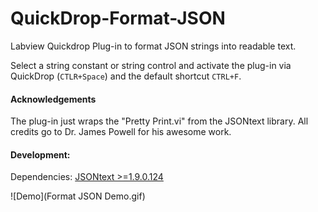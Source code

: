 # QuickDrop-Format-JSON
Labview Quickdrop Plug-in to format JSON strings into readable text.

Select a string constant or string control and activate the plug-in via QuickDrop (`CTLR+Space`) and the default shortcut `CTRL+F`.

#### Acknowledgements

The plug-in just wraps the "Pretty Print.vi" from the JSONtext library. All credits go to Dr. James Powell for his awesome work.

#### Development:

Dependencies: [JSONtext >=1.9.0.124](https://bitbucket.org/drjdpowell/jsontext/src/master/)

![Demo](Format JSON Demo.gif)

